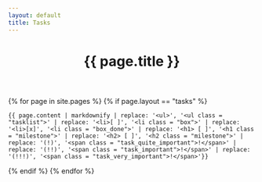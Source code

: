 ```yaml
---
layout: default
title: Tasks
---
```


<div class="post">

  <header class="post-header">
    <h1 class="post-title">{{ page.title }}</h1>
  </header>

  <article class="post-content">

  {% for page in site.pages %}
  {% if page.layout == "tasks" %}

    {{ page.content | markdownify | replace: '<ul>', '<ul class = "tasklist">' | replace: '<li>[ ]', '<li class = "box">' | replace: '<li>[x]', '<li class = "box_done">' | replace: '<h1> [ ]', '<h1 class = "milestone">' | replace: '<h2> [ ]', '<h2 class = "milestone">' | replace: '(!)', '<span class = "task_quite_important">!</span>' | replace: '(!!)', '<span class = "task_important">!</span>' | replace: '(!!!)', '<span class = "task_very_important">!</span>'}}

  {% endif %}
  {% endfor %}

  </article>

</div>

